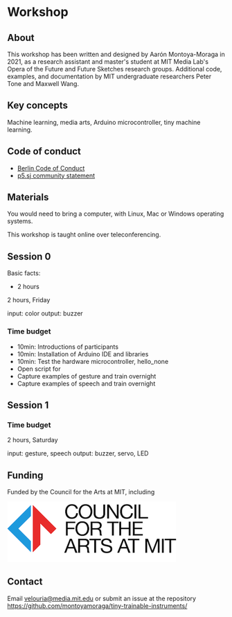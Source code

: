 # Workshop

## About

This workshop has been written and designed by Aarón Montoya-Moraga in 2021, as a research assistant and master's student at MIT Media Lab's Opera of the Future and Future Sketches research groups. Additional code, examples, and documentation by MIT undergraduate researchers Peter Tone and Maxwell Wang.

## Key concepts

Machine learning, media arts, Arduino microcontroller, tiny machine learning.

## Code of conduct

* [Berlin Code of Conduct](https://berlincodeofconduct.org/)
* [p5.sj community statement](https://p5js.org/community/)

## Materials

You would need to bring a computer, with Linux, Mac or Windows operating systems.

This workshop is taught online over teleconferencing.

## Session 0

Basic facts:
* 2 hours



2 hours, Friday

input: color
output: buzzer

### Time budget

* 10min: Introductions of participants
* 10min: Installation of Arduino IDE and libraries
* 10min: Test the hardware microcontroller, hello_none
* Open script for 
* Capture examples of gesture and train overnight
* Capture examples of speech and train overnight

## Session 1

### Time budget

2 hours, Saturday

input: gesture, speech
output: buzzer, servo, LED

## Funding

Funded by the Council for the Arts at MIT, including 

![Council for the Arts at MIT Logo](../docs/images/9-2021-CAMIT-logo.jpg "Council for the Arts at MIT Logo")

## Contact

Email velouria@media.mit.edu or submit an issue at the repository https://github.com/montoyamoraga/tiny-trainable-instruments/
